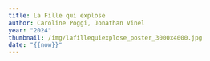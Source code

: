 ```yaml
---
title: La Fille qui explose
author: Caroline Poggi, Jonathan Vinel
year: "2024"
thumbnail: /img/lafillequiexplose_poster_3000x4000.jpg
date: "{{now}}"
---
```

